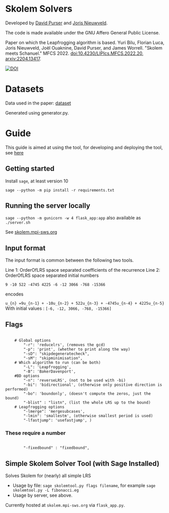 # Skolem Solvers


Developed by [David Purser](https://www.davidpurser.net/) and [Joris Nieuwveld](https://www.mpi-sws.org/people/jnieuwve/).

The code is made available under the GNU Affero General Public License.

Paper on which the Leapfrogging algorithm is based. Yuri Bilu, Florian Luca, Joris Nieuwveld, Joël Ouaknine, David Purser, and James Worrell. "Skolem meets Schanuel." MFCS 2022. [doi:10.4230/LIPIcs.MFCS.2022.20](http://doi.org/10.4230/LIPIcs.MFCS.2022.20), [arxiv:2204.13417](https://arxiv.org/abs/2204.13417). 

[![DOI](https://zenodo.org/badge/1017415732.svg)](https://doi.org/10.5281/zenodo.15858619)

# Datasets

Data used in the paper: [dataset](https://github.com/davidjpurser/skolem-solver/blob/main/datasets/mfcs.tpls)

Generated using generator.py.

# Guide

This guide is aimed at using the tool, for developing and deploying the tool, see [here](developing.md)

## Getting started 

Install `sage`, at least version 10

`sage --python -m pip install -r requirements.txt`


## Running the server locally

`sage --python -m gunicorn -w 4 flask_app:app` also available as `./server.sh`

See [skolem.mpi-sws.org](https://skolem.mpi-sws.org)

## Input format

The input format is common between the following two tools.

Line 1: OrderOfLRS space separated coefficients of the recurrence
Line 2: OrderOfLRS space separated initial numbers


<code>9 -10 522 -4745 4225
-6 -12 3066 -768 -15366</code>

encodes

`u_{n} =9u_{n-1} + -10u_{n-2} + 522u_{n-3} + -4745u_{n-4} + 4225u_{n-5}`
With initial values : `[-6, -12, 3066, -768, -15366]`

## Flags
<code>
	# Global options
		"-r": 'reducelrs', (removes the gcd)
		"-p": 'print', (whether to print along the way)
		"-sD": "skipdegeneratecheck",
		"-sM": "skipminimisation",
	# Which algorithm to run (can be both)
		"-L": 'Leapfrogging',
		"-B": 'BakerDavenport',
	#BD options
		"-n": 'reverseLRS', (not to be used with -bi)
		"-bi": 'bidirectional', (otherwise only positive direction is performed)
		"-bo": 'boundonly', (doesn't compute the zeros, just the bound)
		"-blist" : "listn", (list the whole LRS up to the bound)
	# Leapfrogging options 
		"-lmerge": 'mergesubcases',
		"-lmin": 'smallestm', (otherwise smallest period is used)
		"-lfastjump": 'usefastjump', )
</code>

### These require a number
<code>
		"-fixedbound" : "fixedbound",
</code>


## Simple Skolem Solver Tool (with Sage Installed)

Solves Skolem for (nearly) all simple LRS

* Usage by file: `sage skolemtool.py flags filename`, for example `sage skolemtool.py -L fibonacci.eg`
* Usage by server, see above.

Currently hosted at `skolem.mpi-sws.org` via `flask_app.py`.








